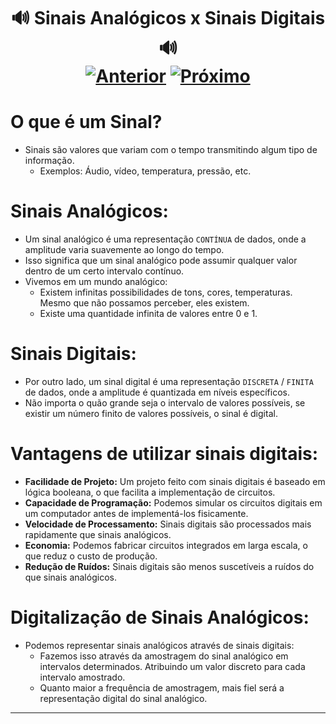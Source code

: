 <h1 align="center"> 🔊 Sinais Analógicos x Sinais Digitais 🔊 <br>
  <a href="../"><img src="https://img.shields.io/badge/Anterior-Home-215a36" alt="Anterior"></a>
  <a href="../[  2 ] Sistemas de Numeração/"><img src="https://img.shields.io/badge/Próximo-Sistemas_de_Numeração-215a36" alt="Próximo"></a>
</h1>

# O que é um Sinal?
- Sinais são valores que variam com o tempo transmitindo algum tipo de informação.
  - Exemplos: Áudio, vídeo, temperatura, pressão, etc.

# Sinais Analógicos:
- Um sinal analógico é uma representação `CONTÍNUA` de dados, onde a amplitude varia suavemente ao longo do tempo.
- Isso significa que um sinal analógico pode assumir qualquer valor dentro de um certo intervalo contínuo.
- Vivemos em um mundo analógico:
  - Existem infinitas possibilidades de tons, cores, temperaturas. Mesmo que não possamos perceber, eles existem.
  - Existe uma quantidade infinita de valores entre 0 e 1.

# Sinais Digitais:
- Por outro lado, um sinal digital é uma representação `DISCRETA` / `FINITA` de dados, onde a amplitude é quantizada em níveis específicos.
- Não importa o quão grande seja o intervalo de valores possíveis, se existir um número finito de valores possíveis, o sinal é digital.

# Vantagens de utilizar sinais digitais:
- **Facilidade de Projeto:** Um projeto feito com sinais digitais é baseado em lógica booleana, o que facilita a implementação de circuitos.
- **Capacidade de Programação:** Podemos simular os circuitos digitais em um computador antes de implementá-los fisicamente.
- **Velocidade de Processamento:** Sinais digitais são processados mais rapidamente que sinais analógicos.
- **Economia:** Podemos fabricar circuitos integrados em larga escala, o que reduz o custo de produção.
- **Redução de Ruídos:** Sinais digitais são menos suscetíveis a ruídos do que sinais analógicos.

# Digitalização de Sinais Analógicos:
- Podemos representar sinais analógicos através de sinais digitais:
  - Fazemos isso através da amostragem do sinal analógico em intervalos determinados. Atribuindo um valor discreto para cada intervalo amostrado.
  - Quanto maior a frequência de amostragem, mais fiel será a representação digital do sinal analógico. 

---
